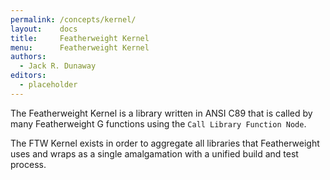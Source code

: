 ```yaml
---
permalink: /concepts/kernel/
layout:    docs
title:     Featherweight Kernel
menu:      Featherweight Kernel
authors:
  - Jack R. Dunaway
editors:
  - placeholder
---
```


The Featherweight Kernel is a library written in ANSI C89
that is called by many Featherweight G functions using the
`Call Library Function Node`.

The FTW Kernel exists in order to aggregate all libraries
that Featherweight uses and wraps as a single amalgamation
with a unified build and test process.
